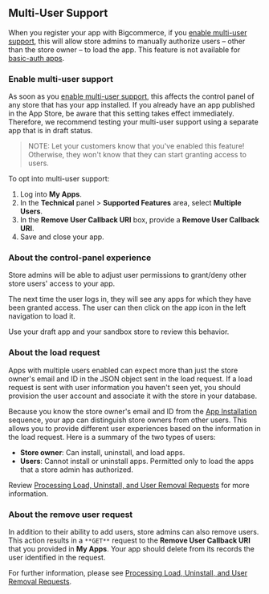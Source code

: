 ## <span class="jumptarget"> <a name="multi_intro"></a> Multi-User Support </span>

When you register your app with Bigcommerce, if you [enable multi-user support](/api#multiuser), this will allow store admins to manually authorize users – other than the store owner – to load the app. This feature is not available for [basic-auth apps](/api#basic-auth).

### <span class="jumptarget"> Enable multi-user support</span>

As soon as you [enable multi-user support](/api#multiuser), this affects the control panel of any store that has your app installed. If you already have an app published in the App Store, be aware that this setting takes effect immediately. Therefore, we recommend testing your multi-user support using a separate app that is in draft status.

>NOTE: Let your customers know that you've enabled this feature! Otherwise, they won't know that they can start granting access to users.

To opt into multi-user support:

1.  Log into **My Apps**.
2.  In the **Technical** panel > **Supported Features** area, select **Multiple Users**.
3.  In the **Remove User Callback URI** box, provide a **Remove User Callback URI**.
4.  Save and close your app.

### <span class="jumptarget"> About the control-panel experience</span> 

Store admins will be able to adjust user permissions to grant/deny other store users' access to your app.

The next time the user logs in, they will see any apps for which they have been granted access. The user can then click on the app icon in the left navigation to load it.

Use your draft app and your sandbox store to review this behavior.

### <span class="jumptarget"> About the load request</span>

Apps with multiple users enabled can expect more than just the store owner's email and ID in the JSON object sent in the load request. If a load request is sent with user information you haven't seen yet, you should provision the user account and associate it with the store in your database.

Because you know the store owner's email and ID from the [App Installation](/api#callback) sequence, your app can distinguish store owners from other users. This allows you to provide different user experiences based on the information in the load request. Here is a summary of the two types of users:

*   **Store owner**: Can install, uninstall, and load apps.
*   **Users**: Cannot install or uninstall apps. Permitted only to load the apps that a store admin has authorized.

Review [Processing Load, Uninstall, and User Removal Requests](/api#load) for more information.

### <span class="jumptarget"> About the remove user request </span>

In addition to their ability to add users, store admins can also remove users. This action results in a `**GET**` request to the **Remove User Callback URI** that you provided in **My Apps**. Your app should delete from its records the user identified in the request.

For further information, please see [Processing Load, Uninstall, and User Removal Requests](/api#load).
